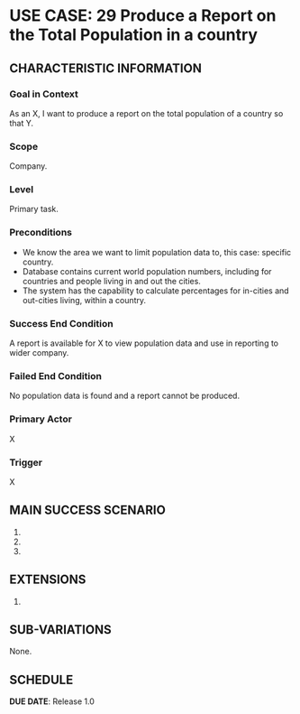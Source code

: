 # USE CASE: 29 Produce a Report on the Total Population in a country

## CHARACTERISTIC INFORMATION

### Goal in Context

As an X, I want to produce a report on the total population of a country so that Y.

### Scope

Company.

### Level

Primary task.

### Preconditions

- We know the area we want to limit population data to, this case: specific country.
- Database contains current world population numbers, including for countries and people living in and out the cities. 
- The system has the capability to calculate percentages for in-cities and out-cities living, within a country.

### Success End Condition

A report is available for X to view population data and use in reporting to wider company.

### Failed End Condition

No population data is found and a report cannot be produced.

### Primary Actor

X

### Trigger

X

## MAIN SUCCESS SCENARIO

1.
2.
3.

## EXTENSIONS

1.

## SUB-VARIATIONS

None.

## SCHEDULE

**DUE DATE**: Release 1.0